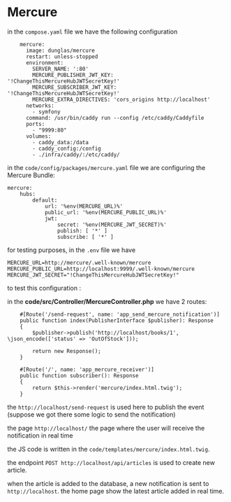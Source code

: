 # Mercure

in the `compose.yaml` file we have the following configuration

```
    mercure:
      image: dunglas/mercure
      restart: unless-stopped
      environment:
        SERVER_NAME: ':80'
        MERCURE_PUBLISHER_JWT_KEY: '!ChangeThisMercureHubJWTSecretKey!'
        MERCURE_SUBSCRIBER_JWT_KEY: '!ChangeThisMercureHubJWTSecretKey!'
        MERCURE_EXTRA_DIRECTIVES: 'cors_origins http://localhost'
      networks:
        - symfony
      command: /usr/bin/caddy run --config /etc/caddy/Caddyfile
      ports:
        - "9999:80"
      volumes:
        - caddy_data:/data
        - caddy_config:/config
        - ./infra/caddy/:/etc/caddy/

```

in the `code/config/packages/mercure.yaml` file we are configuring the Mercure Bundle:

```
mercure:
    hubs:
        default:
            url: '%env(MERCURE_URL)%'
            public_url: '%env(MERCURE_PUBLIC_URL)%'
            jwt:
                secret: '%env(MERCURE_JWT_SECRET)%'
                publish: [ '*' ]
                subscribe: [ '*' ]

```

for testing purposes, in the `.env` file we have

```
MERCURE_URL=http://mercure/.well-known/mercure
MERCURE_PUBLIC_URL=http://localhost:9999/.well-known/mercure
MERCURE_JWT_SECRET="!ChangeThisMercureHubJWTSecretKey!"
```

to test this configuration :

in the **code/src/Controller/MercureController.php** we have 2 routes:

```
    #[Route('/send-request', name: 'app_send_mercure_notification')]
    public function index(PublisherInterface $publisher): Response
    {
        $publisher->publish('http://localhost/books/1', \json_encode(['status' => 'OutOfStock']));

        return new Response();
    }

    #[Route('/', name: 'app_mercure_receiver')]
    public function subscriber(): Response
    {
        return $this->render('mercure/index.html.twig');
    }
```

the `http://localhost/send-request` is used here to publish the event (suppose we got there some logic to send the
notification)

the page `http://localhost/` the page where the user will receive the notification in real time

the JS code is written in the `code/templates/mercure/index.html.twig`.

the endpoint `POST http://localhost/api/articles` is used to create new article.

when the article is added to the database, a new notification is sent to `http://localhost`. the home page show the
latest article added in real time.

